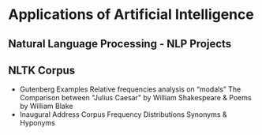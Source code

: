 # Applications of Artificial Intelligence
## Natural Language Processing - NLP Projects

## NLTK Corpus
- Gutenberg Examples
Relative frequencies analysis on “modals” 
The Comparison between "Julius Caesar" by William Shakespeare & Poems by William Blake
- Inaugural Address Corpus
Frequency Distributions
Synonyms & Hyponyms 
